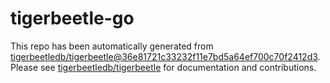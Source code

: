 # tigerbeetle-go
This repo has been automatically generated from [tigerbeetledb/tigerbeetle@36e81721c33232f11e7bd5a64ef700c70f2412d3](https://github.com/tigerbeetledb/tigerbeetle/commit/36e81721c33232f11e7bd5a64ef700c70f2412d3). Please see [tigerbeetledb/tigerbeetle](https://github.com/tigerbeetledb/tigerbeetle) for documentation and contributions.
